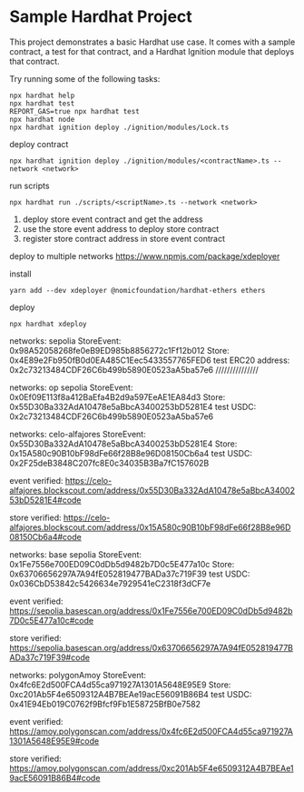 # Sample Hardhat Project

This project demonstrates a basic Hardhat use case. It comes with a sample contract, a test for that contract, and a Hardhat Ignition module that deploys that contract.

Try running some of the following tasks:

```shell
npx hardhat help
npx hardhat test
REPORT_GAS=true npx hardhat test
npx hardhat node
npx hardhat ignition deploy ./ignition/modules/Lock.ts
```



deploy contract
```shell
npx hardhat ignition deploy ./ignition/modules/<contractName>.ts --network <network>
```

run scripts
```shell
npx hardhat run ./scripts/<scriptName>.ts --network <network>
```



1. deploy store event contract and get the address
2. use the store event address to deploy store contract
3. register store contract address in store event contract

deploy to multiple networks
https://www.npmjs.com/package/xdeployer

install
```
yarn add --dev xdeployer @nomicfoundation/hardhat-ethers ethers
```

deploy
```
npx hardhat xdeploy
```

networks: sepolia
StoreEvent: 0x98A52058268fe0eB9ED985b8856272c1Ff12b012
Store: 0x4E89e2Fb950fB0d0EA485C1Eec5433557765FED6
test ERC20 address: 0x2c73213484CDF26C6b499b5890E0523aA5ba57e6
///////////////

networks: op sepolia
StoreEvent: 0x0Ef09E113f8a412BaEfa4B2d9a597EeAE1EA84d3
Store: 0x55D30Ba332AdA10478e5aBbcA3400253bD5281E4
test USDC: 0x2c73213484CDF26C6b499b5890E0523aA5ba57e6

networks: celo-alfajores
StoreEvent: 0x55D30Ba332AdA10478e5aBbcA3400253bD5281E4
Store: 0x15A580c90B10bF98dFe66f28B8e96D08150Cb6a4
test USDC: 0x2F25deB3848C207fc8E0c34035B3Ba7fC157602B

event verified:
https://celo-alfajores.blockscout.com/address/0x55D30Ba332AdA10478e5aBbcA3400253bD5281E4#code

store verified:
https://celo-alfajores.blockscout.com/address/0x15A580c90B10bF98dFe66f28B8e96D08150Cb6a4#code

networks: base sepolia
StoreEvent: 0x1Fe7556e700ED09C0dDb5d9482b7D0c5E477a10c
Store: 0x63706656297A7A94fE052819477BADa37c719F39
test USDC: 0x036CbD53842c5426634e7929541eC2318f3dCF7e

event verified:
https://sepolia.basescan.org/address/0x1Fe7556e700ED09C0dDb5d9482b7D0c5E477a10c#code

store verified:
https://sepolia.basescan.org/address/0x63706656297A7A94fE052819477BADa37c719F39#code




networks: polygonAmoy
StoreEvent: 0x4fc6E2d500FCA4d55ca971927A1301A5648E95E9
Store: 0xc201Ab5F4e6509312A4B7BEAe19acE56091B86B4
test USDC: 0x41E94Eb019C0762f9Bfcf9Fb1E58725BfB0e7582

event verified:
https://amoy.polygonscan.com/address/0x4fc6E2d500FCA4d55ca971927A1301A5648E95E9#code

store verified:
https://amoy.polygonscan.com/address/0xc201Ab5F4e6509312A4B7BEAe19acE56091B86B4#code
